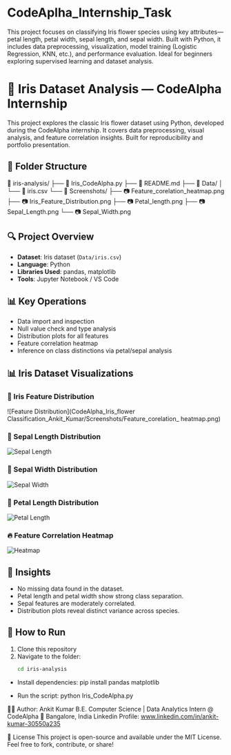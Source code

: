 # CodeAplha_Internship_Task
This project focuses on classifying Iris flower species using key attributes—petal length, petal width, sepal length, and sepal width. Built with Python, it includes data preprocessing, visualization, model training (Logistic Regression, KNN, etc.), and performance evaluation. Ideal for beginners exploring supervised learning and dataset analysis.

# 🌸 Iris Dataset Analysis — CodeAlpha Internship

This project explores the classic Iris flower dataset using Python, developed during the CodeAlpha internship. It covers data preprocessing, visual analysis, and feature correlation insights. Built for reproducibility and portfolio presentation.

## 📁 Folder Structure
📂 iris-analysis/
├── 📄 Iris_CodeAlpha.py
├── 📄 README.md
├── 📁 Data/
│   └── 📄 iris.csv
└── 📁 Screenshots/
    ├── 📷 Feature_corelation_heatmap.png
    ├── 📷 Iris_Feature_Distribution.png
    ├── 📷 Petal_length.png
    ├── 📷 Sepal_Length.png
    └── 📷 Sepal_Width.png


## 🔍 Project Overview

- **Dataset**: Iris dataset (`Data/iris.csv`)
- **Language**: Python
- **Libraries Used**: pandas, matplotlib
- **Tools**: Jupyter Notebook / VS Code

## 📊 Key Operations

- Data import and inspection
- Null value check and type analysis
- Distribution plots for all features
- Feature correlation heatmap
- Inference on class distinctions via petal/sepal analysis

## 📊 Iris Dataset Visualizations

### 🌸 Iris Feature Distribution  
![Feature Distribution](CodeAlpha_Iris_flower Classification_Ankit_Kumar/Screenshots/Feature_corelation_ heatmap.png)

### 🌿 Sepal Length Distribution  
![Sepal Length](Screenshots/Sepal_Length.png)

### 🍃 Sepal Width Distribution  
![Sepal Width](Screenshots/Sepal_Width.png)

### 🌺 Petal Length Distribution  
![Petal Length](Screenshots/Petal_length.png)

### 🔥 Feature Correlation Heatmap  
![Heatmap](Screenshots/Feature_corelation_heatmap.png)

## 🧠 Insights

- No missing data found in the dataset.
- Petal length and petal width show strong class separation.
- Sepal features are moderately correlated.
- Distribution plots reveal distinct variance across species.

## 🧰 How to Run

1. Clone this repository
2. Navigate to the folder:
   ```bash
   cd iris-analysis

- Install dependencies:
pip install pandas matplotlib

- Run the script:
python Iris_CodeAlpha.py

🙋‍♂️ Author: Ankit Kumar
B.E. Computer Science | Data Analytics Intern @ CodeAlpha
📍 Bangalore, India
Linkedin Profile: www.linkedin.com/in/ankit-kumar-30550a235 

📜 License
This project is open-source and available under the MIT License. Feel free to fork, contribute, or share!
